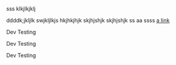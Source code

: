 sss
klkjlkjklj

ddddk;jkljlk
swjkljlkjs
hkjhkjhjk
skjhjshjk skjhjshjk
ss
aa
ssss
[ a link ](https://www.example.com/)

Dev Testing

Dev Testing

Dev Testing

